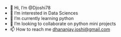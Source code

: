 - 👋 Hi, I’m @Djoshi78
- 👀 I’m interested in Data Sciences 
- 🌱 I’m currently learning python
- 💞️ I’m looking to collaborate on python mini projects
- 📫 How to reach me dhananjay.joshi@gmail.com

<!---
Djoshi78/Djoshi78 is a ✨ special ✨ repository because its `README.md` (this file) appears on your GitHub profile.
You can click the Preview link to take a look at your changes.
--->

